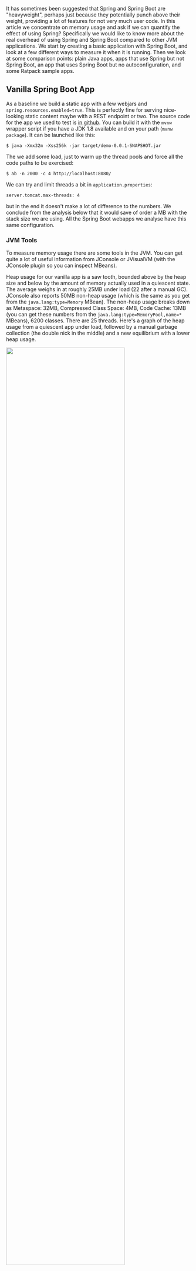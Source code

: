 It has sometimes been suggested that Spring and Spring Boot are
"heavyweight", perhaps just because they potentially punch above their
weight, providing a lot of features for not very much user code. In
this article we concentrate on memory usage and ask if we can quantify
the effect of using Spring? Specifically we would like to know more
about the real overhead of using Spring and Spring Boot compared to
other JVM applications. We start by creating a basic application with
Spring Boot, and look at a few different ways to measure it when it is
running. Then we look at some comparison points: plain Java apps, apps
that use Spring but not Spring Boot, an app that uses Spring Boot but
no autoconfiguration, and some Ratpack sample apps.

## Vanilla Spring Boot App

As a baseline we build a static app with a few webjars and
`spring.resources.enabled=true`. This is perfectly fine for serving
nice-looking static content maybe with a REST endpoint or two. The
source code for the app we used to test is
[in github](https://github.com/dsyer/spring-boot-memory-blog/blob/master/demo). You
can build it with the `mvnw` wrapper script if you have a JDK 1.8
available and on your path (`mvnw package`). It can be launched like
this:

```
$ java -Xmx32m -Xss256k -jar target/demo-0.0.1-SNAPSHOT.jar
```

The we add some load, just to warm up the thread pools and force all
the code paths to be exercised:

```
$ ab -n 2000 -c 4 http://localhost:8080/
```

We can try and limit threads a bit in `application.properties`:

```
server.tomcat.max-threads: 4
```

but in the end it doesn't make a lot of difference to the numbers. We
conclude from the analysis below that it would save of order a MB with
the stack size we are using. All the Spring Boot webapps we analyse
have this same configuration.

### JVM Tools

To measure memory usage there are some tools in the JVM. You can get
quite a lot of useful information from JConsole or JVisualVM (with the
JConsole plugin so you can inspect MBeans).

Heap usage for our vanilla app is a saw tooth, bounded above by the
heap size and below by the amount of memory actually used in a
quiescent state. The average weighs in at roughly 25MB under load (22
after a manual GC). JConsole also reports 50MB non-heap usage (which
is the same as you get from the `java.lang:type=Memory` MBean). The
non-heap usage breaks down as Metaspace: 32MB, Compressed Class Space:
4MB, Code Cache: 13MB (you can get these numbers from the
`java.lang:type=MemoryPool,name=*` MBeans), 6200 classes. There are 25
threads. Here's a graph of the heap usage from a quiescent app under
load, followed by a manual garbage collection (the double nick in the
middle) and a new equilibrium with a lower heap usage.

<img src="https://raw.githubusercontent.com/dsyer/spring-boot-memory-blog/master/manual-gc-web.png" width="80%"/>

For reference, the size of the dependency jars (not including JDK) is
18MB:

```
$ jar -tvf  target/demo-0.0.1-SNAPSHOT.jar | grep lib/.*.jar | awk '{tot+=$1;} END {print tot}'
18893563
```

(this includes Spring Boot Web and Actuator starters, plus 3 or 4
webjars for static resources and the webjar locator).

Some other tools in the JVM might also be interesting. The first is
`jps` which is useful for getting the process id of the app you want
to inspect with the other tools:

```
$ jps
4289 Jps
4330 demo-0.0.1-SNAPSHOT.jar
```

Then we have the `jmap` histogram:

```
$ jmap -histo 4330 | head

 num     #instances         #bytes  class name
----------------------------------------------
   1:          5241        6885088  [B
   2:         21233        1458200  [C
   3:          2548        1038112  [I
   4:         20970         503280  java.lang.String
   5:          6023         459832  [Ljava.lang.Object;
   6:         13167         421344  java.util.HashMap$Node
   7:          3386         380320  java.lang.Class
```

This data is of limited use because you can't trace the "big" objects back to their owners. For that you need a more fully featured profiler, like YourKit. YourKit does the aggregation for you and presents a list (although the details of how it does that are rather unclear).

Classloader statistics might also be revealing, and `jmap` has a way to inspect the classloaders in an app. It needs to run as root:

```
$ sudo ~/Programs/jdk1.8.0/bin/jmap -clstats 4330
Attaching to process ID 4330, please wait...
Debugger attached successfully.
Server compiler detected.
JVM version is 25.60-b23
finding class loader instances ..done.
computing per loader stat ..done.
please wait.. computing liveness....................................liveness analysis may be inaccurate ...
class_loader  classes  bytes  parent_loader  alive?  type

<bootstrap>	2123	3609965	  null  	live	<internal>
0x00000000f4b0d730	1	1476	0x00000000f495c890	dead	sun/reflect/DelegatingClassLoader@0x0000000100009df8
0x00000000f5a26120	1	1483	0x00000000f495c890	dead	sun/reflect/DelegatingClassLoader@0x0000000100009df8
0x00000000f52ba3a8	1	1472	  null  	dead	sun/reflect/DelegatingClassLoader@0x0000000100009df8
0x00000000f5a30520	1	880	0x00000000f495c890	dead	sun/reflect/DelegatingClassLoader@0x0000000100009df8
0x00000000f495c890	3972	6362902	0x00000000f495c8f0	dead	org/springframework/boot/loader/LaunchedURLClassLoader@0x0000000100060828
0x00000000f5b639b0	1	1473	0x00000000f495c890	dead	sun/reflect/DelegatingClassLoader@0x0000000100009df8
0x00000000f4b80a30	1	1473	0x00000000f495c890	dead	sun/reflect/DelegatingClassLoader@0x0000000100009df8
...

total = 93	6300	10405986	    N/A    	alive=1, dead=92	    N/A
```

There are loads of "dead" entries, but there is also a warning that the liveness information is not accurate. A manual GC doesn't get rid of them.

### Kernel Memory Tools

You would think that a Linux OS would provide plenty of insight into a running process, and it does, but Java processes are notoriously hard to analyse. This [popular SO link](http://stackoverflow.com/questions/561245/virtual-memory-usage-from-java-under-linux-too-much-memory-used)
talks about some of the problems in general. Lets have a look at some
of the tools that are available and see what they tell us about our
app.

First up is the good old `ps` (the tool you use to look at processes
on the command line). You can get a lot of the same information from
`top`. Here's our application process:

```
$ ps -au
USER       PID %CPU %MEM    VSZ   RSS TTY      STAT START   TIME COMMAND
dsyer     4330  2.4  2.1 2829092 169948 pts/5  Sl   18:03   0:37 java -Xmx32m -Xss256k -jar target/demo-0.0.1-SNAPSHOT.jar
...
```

RSS (Resident Set Size) values are in the range 150-190MB according to
`ps`. There is a tool called `smem` that is supposed to give a more
sanitized view, and to accurately reflect non-shared memory, but the
values there (for instance of PSS) aren't that
different. Interestingly the PSS values for a non-JVM process are
usually ​*significantly*​ lower than RSS, whereas for a JVM they are
comparable. The JVM is very jealous of its memory.

A lower level tool is `pmap`, where we can look at the memory
allocations assigned to a process. Numbers from `pmap` don't seem to
make much sense either:

```
$ pmap 4330
0000000000400000      4K r-x-- java
0000000000600000      4K rw--- java
000000000184c000    132K rw---   [ anon ]
00000000fe000000  36736K rw---   [ anon ]
00000001003e0000 1044608K -----   [ anon ]
...
00007ffe2de90000      8K r-x--   [ anon ]
ffffffffff600000      4K r-x--   [ anon ]
 total          3224668K
```

i.e. over 3GB for a process that we know is only using 80MB. Just
counting the '-----' entries gives you nearly all the 3GB. At least
that's consistent with the VSZ numbers from `ps`, but not very useful
for capacity management.

### Scale up Processes

A good test of how much memory is actually being used by a process is
to keep launching more of them until the operating system starts to
crumple. For exapmle, to launch 40 identical vanilla processes:

```
$ for f in {8080..8119}; do (java -Xmx32m -Xss256k -jar target/demo-0.0.1-SNAPSHOT.jar --server.port=$f 2>&1 > target/$f.log &); done
```

They are all competing for memory resources so it takes them all a
while to start, which is fair enough. Once they all start they serve
theire home pages quite efficiently (51ms latency over LAN at 99th
percentile). Once they are up and running, stopping and starting one
of the processes is relatively quick (a few seconds not a few
minutes).

The VSZ numbers from `ps` are off the scale (as expected). The RSS
numbers look high too:

```
$ ps -au
USER       PID %CPU %MEM    VSZ   RSS TTY      STAT START   TIME COMMAND
dsyer    27429  2.4  2.1 2829092 169948 pts/5  Sl   18:03   0:37 java -Xmx32m -Xss256k -jar target/demo-0.0.1-SNAPSHOT.jar --server.port=8081
dsyer    27431  3.0  2.2 2829092 180956 pts/5  Sl   18:03   0:45 java -Xmx32m -Xss256k -jar target/demo-0.0.1-SNAPSHOT.jar --server.port=8082
...
```

RSS values are still in the range 150-190MB. If all 40 processes were
indepenently using this much memory that would account for 6.8GB,
which would blow my 8GB laptop out of the water. It runs fine, so most
of that RSS value is not really independent of other processes.

The Proportional Shared Size (PSS) from `smem` might a better estimate
we have of actual memory usage, but in fact it is not that different
from the RSS values:

```
$ smem
  PID User     Command                         Swap      USS      PSS      RSS
...
27435 dsyer    java -Xmx32m -Xss256k -jar         0   142340   142648   155516 
27449 dsyer    java -Xmx32m -Xss256k -jar         0   142452   142758   155568 
...
27441 dsyer    java -Xmx32m -Xss256k -jar         0   175156   175479   188796 
27451 dsyer    java -Xmx32m -Xss256k -jar         0   175256   175579   188900 
27463 dsyer    java -Xmx32m -Xss256k -jar         0   179592   179915   193224 

```

We can hypothesize that maybe the PSS number is still hugely inflated
by shared read-only memory (e.g. mapped jar files).

The 40 processes pretty much filled up the available memory on my
laptop (3.6GB before the apps started), and some paging was happening,
but not much. We can turn that into an estimate of the process
size: 3.6GB/40 = 90MB. Not far off the JConsole estimate.

## Do Nothing Plain Java App

As a useful comparison point, let's make a really basic Java
application that stays alive when we run it so we can meaure its
memory consumption:

```
public class Main throws Exception {
  public static void main (String[] args) {
    System.in.read();
  }
}
```

Results: heap 6MB, non-heap 14MB (Code Cache 4MB, Compressed Class
Space 1MB, Metaspace 9MB), 1500 classes. Hardly any classes loaded so
no surprise really.

## Do Nothing Spring Boot App

Now suppose we do the same thing but load a Spring application context
as well:

```java
@SpringBootApplication
public class MainApplication implements ApplicationRunner {

  @Override
  public void run(ApplicationArguments args) throws Exception {
    System.in.read();
  }

  public static void main(String[] args) throws Exception {
    SpringApplication.run(MainApplication.class, args);
  }

}
```

Heap 12MB (but drops to 6MB after a manual GC), non-heap 26MB (Code
Cache 7MB, Compressed Class Space 2MB, Metaspace 17MB), 3200 classes.
The graph below shows the heap usage from launching the app to the end
state. The big drop in the middle is the manual GC, and you can see
that after this the app stabilizes at a different saw tooth.

<img src="https://raw.githubusercontent.com/dsyer/spring-boot-memory-blog/master/manual-gc.png" width="80%"/>

Does Spring Boot itself (as opposed to just Spring) add a lot of
overhead to this application? For starters, we can test that by
removing the `@SpringBootApplication` annotation. Doing that means
that we load a context but don't do any autoconfiguration. The result
is: heap 11MB (drops to 5MB after a manual GC), non-heap 22MB (Code
Cache 5MB, Compressed Class Space 2MB, Metaspace 15MB), 2700
classes. The Spring Boot autoconfiguration premium, measured this way,
is about 1MB heap and 4MB non-heap.

Going a step further, we can create a Spring application context
manually without using any Spring Boot code at all. Doing this drops
the heap usage to 10MB (drops to 5MB after a manual GC), non-heap to
20MB (Code Cache 5MB, Compressed Class Space 2MB, Metaspace 13MB),
2400 classes. The Spring Boot total premium, measured this way, is
less than 2MB heap and about 6MB non-heap memory.

## Ratpack Groovy App

A simple Ratpack groovy app can be created using [lazybones](https://github.com/pledbrook/lazybones):

```
$ lazybones create ratpack .
$ ./gradlew build
$ unzip build/distributions/ratpack.zip
$ JAVA_OPTS='-Xmx32m -Xss256k' ./ratpack/bin/ratpack
```

```
$ ls -l build/distributions/ratpack/lib/*.jar | awk '{tot+=$5;} END {print tot}'
16277607
```

The used heap is pretty low to start with (13MB), grows to 22MB over
time. Metaspace is about 34MB. JConsole reports 43MB non-heap
usage. There are 31 threads.

## Ratpack Java App

Here's a really basic static app:

```
import ratpack.server.BaseDir;
import ratpack.server.RatpackServer;

public class DemoApplication {

  public static void main(String[] args) throws Exception {
    RatpackServer.start(s -> s
        .serverConfig(c -> c.baseDir(BaseDir.find()))
        .handlers(chain -> chain
            .all(ctx -> ctx.render("root handler!"))
        )
    );
  }

}
```

It runs in about 16MB heap, 28MB non-heap as a Spring Boot fat jar. As
a regular gradle application it's a bit lighter on heap (the cached
jars aren't needed) but uses the same non-heap memory. There are 30
threads. Interestingly there is no object that is bigger than 300KB
(whereas our Spring Boot apps with Tomcat generally have 10 or more
objects above that level).

## Variations on the Vanilla App

Running from exploded jar shaves up to 6MB off the heap (the
difference is cached jar data in the launcher). Also makes startup a
bit faster (less than 5s compared to as much as 7s when memory is
constrained with the fat jar).

A slimmed down version of the app with no static resources or webjars
runs at 23MB heap and 41MB non-heap as exploded archive (starts in
less than 3s).  The non-heap usage breaks down as Metaspace: 35MB,
Compressed Class Space: 4MB, Code Cache: 4MB. Spring `ReflectionUtils`
jumps to near the top of the memory chart in YourKit with Spring 4.2.3
(2nd only to Tomcat `NioEndpoint`). The `ReflectionUtils` should
shrink under memory pressure but they don't in practice so
Spring 4.2.4
[clears the caches](https://jira.spring.io/browse/SPR-13783) once the
context has started, resulting in some memory savings (down to about
20MB heap). `DefaultListableBeanFactory` drops down to 3rd place and
is almost half the size it was with the resource chain (webjars
locator) but it won't shrink any further without removing more
features.

In turns out that the `NioEndpoint` has
a 1MB "oom parachute" that it holds onto until it detects an
`OutOfMemoryError`. You can customize it to zero and forgo the
parachute to save an extra MB of heap, e.g:

```java
@SpringBootApplication
public class SlimApplication implements EmbeddedServletContainerCustomizer {

  @Override
  public void customize(ConfigurableEmbeddedServletContainer container) {
    if (container instanceof TomcatEmbeddedServletContainerFactory) {
      TomcatEmbeddedServletContainerFactory tomcat = (TomcatEmbeddedServletContainerFactory) container;
      tomcat.addConnectorCustomizers(connector -> {
        ProtocolHandler handler = connector.getProtocolHandler();
        if (handler instanceof Http11NioProtocol) {
          Http11NioProtocol http = (Http11NioProtocol) handler;
          http.getEndpoint().setOomParachute(0);
        }
      });
    }
  }

...

}
```

Using Jetty instead of Tomcat makes no difference whatsoever to the
overall memory or heap, even though the `NioEndpoint` is high on the
"Biggest objects" list in YourKit (takes about 1MB), and there is no
corresponding blip for Jetty. It also doesn't start up any quicker.

As an example of a "real" Spring Boot app, Zipkin (Java) runs fine
with with `-Xmx32m -Xss256k`, at least for short periods. It settles
with a heap of about 24MB and non-heap about 55MB.

The `spring-cloud-stream` sample sink (with Redis transport) also runs
fine with `-Xmx32m -Xss256k` and similar memory usage profile
(i.e. roughly 80MB total). The actuator endpoints are active but don't
do much to the memory profile. Slightly slower startup maybe.

## Tomcat Container

Instead of using the emedded container in Spring Boot, what if we
deploy a traditional war file to a Tomcat container?

<img src="https://raw.githubusercontent.com/dsyer/spring-boot-memory-blog/master/manual-gc-tomcat.png" width="80%"/>

The container starts and warms up a bit and uses of order 50MB heap,
and 40MB non-heap. Then we deploy a war of the vanilla Spring Boot
app, and there's a spike in heap usage, which settles down to about
100MB. We do a manual GC and it drops down to below 50MB, and then add
some load and it jumps up to about 140MB. A manual GC drops it back
down to below 50MB. So we have no reason to believe this app is really
using much if any additional heap compared to the container. It uses
some when under load, but it can always reclaim it under GC pressure.

Metaspace, however tells a different story, it goes up from 14MB to
41MB in the single app under load. Total non-heap usage is reported at
59MB in the final state.

### Deploy another application

If we add another copy of the same application to the Tomcat
container, trough heap consumption goes up a bit (above 50MB) and
metaspace is up to 55MB. Under load heap usage jumps to 250MB or so,
but always seems to be reclaimable.

Then we add some more apps. With six apps deployed the metaspace is up
to 115MB and total non-heap to 161MB. This is consistent with what we
saw for a single app: each one costs us about 20MB non-heap
memory. Heap usage hits 400MB under load, so this doesn't go up
proportionally (however it is being managed from above, so maybe
that's not surprising). The trough of heap usage is up to about 130MB,
so the cumulative effect of adding apps on the heap is visible there
(about 15MB per app).

When we constrain Tomcat to the same amount of heap that the six apps
would have in our vanilla embedded launch (`-Xmx192m`) the heap under
load is more or less at its limit (190MB), and the trough after a
manual GC is 118MB. Non-heap memory is reported as 154MB. The heap
trough and non-heap usage is not identical but consistent with the
unconstrained Tomcat instance (which actually had a 1GB
heap). Compared to the embedded containers the total memory usage,
including the full heap, is a bit smaller because some of the non-heap
memory is apparently shared between apps (344MB compared to
492MB). For more realistic apps that require more heap themselves the
difference will not be proportionally as big (50MB out of 8GB is
negligible). Also any app that manages its own thread pool (not
uncommon in real life Spring applications) will incur an additional
non-heap memory penalty for the threads it needs.

## Rule of Thumb Process Sizes

A very rough estimate for actual memory usage would be the heap size
plus 20 times the stack size (for the 20 threads typical in a servlet
container), plus a bit, so maybe 40MB per process in our vanilla
app. That estimate is a bit low, given the JConsole numbers (50MB plus
the heap, or 82MB). We can observe, though, that the non-heap usage in
our apps is roughly proportional to the number of classes loaded. Once
you correct for the stack size the correlation improves, so a better
rule of thumb might be one that is proportional to the number of
classes loaded:

```
memory = heap + non-heap

non-heap = threads x stack + classes x 7/1000 
```

The vanilla app loads about 6000 classes and the do nothing Java main
loads about 1500. The estimate is accurate for the vanilla app and the
do nothing Java app.

Adding Spring Cloud Eureka discovery only loads about another 1500
classes, and uses about 40 threads, so it should use a bit more
non-heap memory, but not a lot (and indeed it does use about 70MB with
256KB stacks, where the rule of thumb would predict 63MB). The performance of this model for the apps we measured is shown below:

<img src="https://raw.githubusercontent.com/dsyer/spring-boot-memory-blog/master/non-heap-correlation.png" width="80%"/>

## Conclusions

The effect Spring Boot on its own has on a Java application is to use
a bit more heap and non-heap memory, mostly because of extra classes
it has to load. The difference can be quantified as roughly an extra
2MB heap and 12MB non-heap. In a real application that might consume
many times as much for actual business purposes this is pretty
insignificant. The difference between vanilla Spring and Spring Boot
is a few MB total (neither here nor there really). The Spring Boot
team have only just started measuring things in this level of detail
so we can probably expect optimizations in the future anyway. When we
compare memory usage for apps deployed in a single Tomcat container
with the same apps deployed as independent processes, not surprisingly
the single container packs the apps more densely in memory. The
penalty for a standalone process is mainly related to non-heap usage
though, which adds up to maybe 30MB per app when the number of apps is
much larger than the number of containers (and less otherwise). We
wouldn't expect this to increase as apps use more heap, so in most
real apps it is insignificant. The benefits of deploying an app as an
independent process following the
[twelve-factor](http://twelvefactor.net) and Cloud Native principles,
outweighs the cost of using a bit more memory in our opinion.
